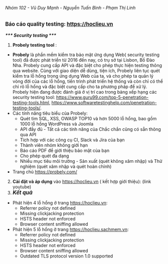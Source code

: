 <i> Nhóm 102 - Vũ Duy Mạnh - Nguyễn Tuấn Bình - Phạm Thị Linh </i>
<br>
<br>
<br>
<big><b> Báo cáo quality testing: https://hoclieu.vn </b></big>
<br>
<br>
<b> <i> *** Security testing ***</i> </b>
<br>
1. <b> Probely testing tool </b>:
  - <b>Probely</b> là phần mềm kiểm tra bảo mật ứng dụng Web( security testing tool) đã được phát triển từ 2016 đến nay, có trụ sở tại Lisbon, Bồ Đào Nha. Probely cung cấp API và đặc biệt cho phép thực hiện testing thông qua website. Cùng với giao diện dễ dùng, tiện ích,  Probely liên tục quét kiểm tra lỗ hổng trong ứng dụng Web của ta, và cho phép ta quản lý vòng đời của các lỗ hổng, tiến trình phát triển hệ thống và còn chỉ có thể chỉ rõ lỗ hổng và đặc biệt cung cấp cho ta phương pháp để xử lý. Probely hiện đang được đánh giá ở vị trí cao trong bảng xếp hạng các security testing tool: https://www.guru99.com/top-5-penetration-testing-tools.html, https://www.softwaretestinghelp.com/penetration-testing-tools/.
  - Các tính năng tiêu biểu của Probely:
    - Quét tìm SQL, XSS, OWASP TOP10 và hơn 5000 lỗ hổng, bao gồm 1000 lỗ hổng WordPress và Joomla
    - API đầy đủ - Tất cả các tính năng của Chắc chắn cũng có sẵn thông qua API
    - Tích hợp với các công cụ CI, Slack và Jira của bạn
    - Thành viên nhóm không giới hạn
    - Báo cáo PDF để giới thiệu bảo mật của bạn
    - Cho phép quét đa dạng 
    - Nhiều mục tiêu môi trường - Sản xuất (quét không xâm nhập) và Thử nghiệm (quét xâm nhập và quét hoàn chỉnh)
  - Trang chủ https://probely.com/
2. <b>Cài đặt và áp dụng</b> vào https://hoclieu.vn ( kết hợp giới thiệu): (link youtube)
3. <big> <b> <i> Kết quả </i> </b> </big>
  - Phát hiện 4 lỗ hổng ở trang https://hoclieu.vn:
    - Referrer policy not defined
    - Missing clickjacking protection
    - HSTS header not enforced
    - Browser content sniffing allowed
  - Phát hiện 5 lỗ hổng ở trang https://hoclieu.sachmem.vn:
    - Referrer policy not defined
    - Missing clickjacking protection
    - HSTS header not enforced
    - Browser content sniffing allowed
    - Outdated TLS protocol version 1.0 supported
 
<br>
<br>

 
 
